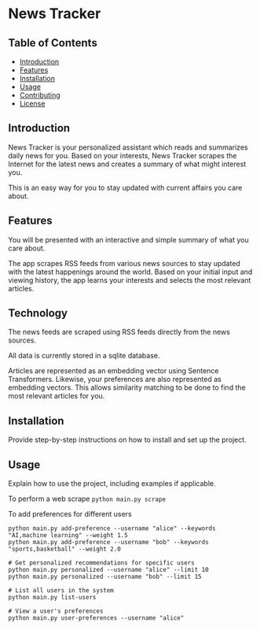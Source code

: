 # News Tracker

## Table of Contents
- [Introduction](#introduction)
- [Features](#features)
- [Installation](#installation)
- [Usage](#usage)
- [Contributing](#contributing)
- [License](#license)

## Introduction
News Tracker is your personalized assistant which reads and summarizes daily news for you. Based on your interests, News Tracker scrapes the Internet for the latest news and creates a summary of what might interest you. 

This is an easy way for you to stay updated with current affairs you care about. 

## Features
You will be presented with an interactive and simple summary of what you care about. 

The app scrapes RSS feeds from various news sources to stay updated with the latest happenings around the world. Based on your initial input and viewing history, the app learns your interests and selects the most relevant articles. 

## Technology
The news feeds are scraped using RSS feeds directly from the news sources. 

All data is currently stored in a sqlite database. 

Articles are represented as an embedding vector using Sentence Transformers. Likewise, your preferences are also represented as embedding vectors. This allows similarity matching to be done to find the most relevant articles for you. 

## Installation
Provide step-by-step instructions on how to install and set up the project.

## Usage
Explain how to use the project, including examples if applicable.

To perform a web scrape
`python main.py scrape`

To add preferences for different users
```# Add preferences for different users
python main.py add-preference --username "alice" --keywords "AI,machine learning" --weight 1.5
python main.py add-preference --username "bob" --keywords "sports,basketball" --weight 2.0

# Get personalized recommendations for specific users
python main.py personalized --username "alice" --limit 10
python main.py personalized --username "bob" --limit 15

# List all users in the system
python main.py list-users

# View a user's preferences
python main.py user-preferences --username "alice"
```